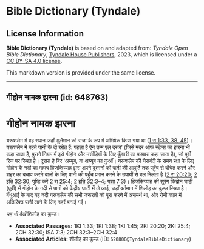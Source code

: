 # Bible Dictionary (Tyndale)

## License Information

**Bible Dictionary (Tyndale)** is based on and adapted from: _Tyndale Open Bible Dictionary_, [Tyndale House Publishers](https://tyndaleopenresources.com/), 2023, which is licensed under a [CC BY-SA 4.0 license](https://creativecommons.org/licenses/by-sa/4.0/legalcode.en).

This markdown version is provided under the same license.



--------------------------------

## गीहोन नामक झरना (id: 648763)

गीहोन नामक झरना
===============

यरूशलेम में वह स्थान जहाँ सुलैमान को राजा के रूप में अभिषेक किया गया था ([1 रा 1:33, 38, 45](https://ref.ly/1Kgs1:33,1Kgs1:38,1Kgs1:45))। यरूशलेम में बहते पानी के दो स्रोत हैं: पहला है ऐन उम्म एल दरज’ (जिसे मदर ऑफ स्टेप्स का झरना भी कहा जाता है, पुराने नियम में इसे गीहोन और मसीहियों के लिए कुँवारी का फव्वारा कहा जाता है), जो पूर्वी रिज पर स्थित है। दूसरा है बिर ’अय्यूब, या अय्यूब का कुआँ। यरूशलेम की घेराबंदी के समय रक्षा के लिए गीहोन के नदी का महत्व हिजकिय्याह द्वारा अपने दुश्मनों को पानी की आपूर्ति तक पहुँच से वंचित करने और शहर का बचाव करने वालों के लिए पानी की पहुँच प्रदान करने के उपायों से बल मिलता है ([2 रा 20:20](https://ref.ly/2Kgs20:20); [2 इति 32:30](https://ref.ly/2Chr32:30); पुष्टि करें [2 रा 25:4](https://ref.ly/2Kgs25:4); [2 इति 32:3–4](https://ref.ly/2Chr32:3-2Chr32:4); [यशा 7:3](https://ref.ly/Isa7:3))। हिजकिय्याह की सुरंग किद्रोन घाटी (पूर्वी) में गीहोन के नदी से पानी को केंद्रीय घाटी में ले आई, जहाँ वर्तमान में शिलोह का कुण्ड स्थित है। बँधुआई के बाद यह नदी यरूशलेम की सभी जरूरतों को पूरा करने में असमर्थ था, और रोमी काल में अतिरिक्त पानी लाने के लिए नहरें बनाई गईं।

*यह भी देखें*  शिलोह का कुण्ड।

* **Associated Passages:** 1KI 1:33; 1KI 1:38; 1KI 1:45; 2KI 20:20; 2KI 25:4; 2CH 32:30; ISA 7:3; 2CH 32:3–2CH 32:4
* **Associated Articles:** शीलोह का कुण्ड (ID: `620800@TyndaleBibleDictionary`)

